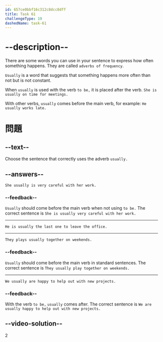```yaml
---
id: 657ce0bbf16c312c8dcc8dff
title: Task 61
challengeType: 19
dashedName: task-61
---
```


# --description--

There are some words you can use in your sentence to express how often something happens. They are called `adverbs of frequency`.

`Usually` is a word that suggests that something happens more often than not but is not constant.

When `usually` is used with the verb `to be,` it is placed after the verb. `She is usually on time for meetings.`

With other verbs, `usually` comes before the main verb, for example: `He usually works late.`

# 問題

## --text--

Choose the sentence that correctly uses the adverb `usually.`

## --answers--

`She usually is very careful with her work.`

### --feedback--

`Usually` should come before the main verb when not using `to be.` The correct sentence is `She is usually very careful with her work.`

---

`He is usually the last one to leave the office.`

---

`They plays usually together on weekends.`

### --feedback--

`Usually` should come before the main verb in standard sentences. The correct sentence is `They usually play together on weekends.`

---

`We usually are happy to help out with new projects.`

### --feedback--

With the verb `to be,` `usually` comes after. The correct sentence is `We are usually happy to help out with new projects.`

## --video-solution--

2
